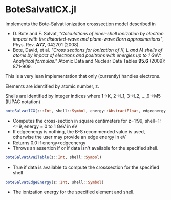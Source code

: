 # BoteSalvatICX.jl
Implements the Bote-Salvat ionization crosssection model described in

* D. Bote and F. Salvat, _"Calculations of inner-shell ionization by electron impact with the distorted-wave and plane-wave Born approximations"_, Phys. Rev. **A77**, 042701 (2008).
* Bote, David, et al. _"Cross sections for ionization of K, L and M shells of atoms by impact of electrons and positrons with energies up to 1 GeV: Analytical formulas."_ Atomic Data and Nuclear Data Tables **95.6** (2009): 871-909.

This is a very lean implementation that only (currently) handles electrons.

Elements are identified by atomic number, z.

Shells are identified by integer indices where 1->K, 2->L1, 3->L2, ...,9->M5 (IUPAC notation)

```julia
boteSalvatICX(z::Int, shell::Symbol, energy::AbstractFloat, edgeenergy::Union{Float64,Nothing}=nothing)
```
* Computes the cross-section in square centimeters for z=1:99, shell=1:<=9, energy = 0 to 1 GeV in eV
* If edgeenergy is nothing, the B-S recommended value is used, otherwise the user may provide an edge energy in eV
* Returns 0.0 if energy<edgeenergy 
* Throws an assertion if or if data isn't available for the specified shell.

```julia
boteSalvatAvailable(z::Int, shell::Symbol)
```
* True if data is available to compute the crosssection for the specified shell

```julia
boteSalvatEdgeEnergy(z::Int, shell::Symbol)
```
* The ionization energy for the specified element and shell.
